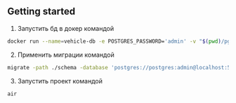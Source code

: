 ## Getting started

1. Запустить бд в докер командой 
```sh
docker run --name=vehicle-db -e POSTGRES_PASSWORD='admin' -v "$(pwd)/pgdata":/var/lib/postgresql/data -p 5432:5432 -d --rm  postgres
```

2. Применить миграции командой
```sh
migrate -path ./schema -database 'postgres://postgres:admin@localhost:5432/postgres?sslmode=disable' up
```

3. Запустить проект командой 
```sh 
air
```